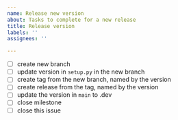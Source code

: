 ```yaml
---
name: Release new version
about: Tasks to complete for a new release
title: Release version
labels: ''
assignees: ''

---
```


- [ ] create new branch 
- [ ] update version in `setup.py` in the new branch
- [ ] create tag from the new branch, named by the version
- [ ] create release from the tag, named by the version
- [ ] update the version in `main` to <version>.dev
- [ ] close milestone
- [ ] close this issue
